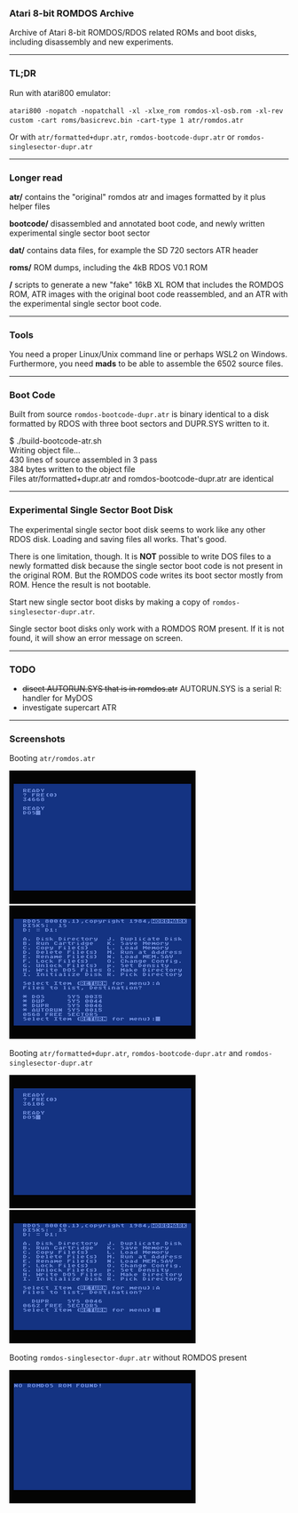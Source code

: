 ### Atari 8-bit ROMDOS Archive

Archive of Atari 8-bit ROMDOS/RDOS related ROMs and boot disks, including disassembly and new experiments.

---

### TL;DR

Run with atari800 emulator:

``atari800 -nopatch -nopatchall -xl -xlxe_rom romdos-xl-osb.rom -xl-rev custom -cart roms/basicrevc.bin -cart-type 1 atr/romdos.atr``

Or with ``atr/formatted+dupr.atr``, ``romdos-bootcode-dupr.atr`` or ``romdos-singlesector-dupr.atr``

---

### Longer read

__atr/__
  contains the "original" romdos atr and images formatted by it plus helper files

__bootcode/__
  disassembled and annotated boot code, and newly written experimental single sector boot sector

__dat/__
  contains data files, for example the SD 720 sectors ATR header

__roms/__
  ROM dumps, including the 4kB RDOS V0.1 ROM

__/__
  scripts to generate a new "fake" 16kB XL ROM that includes the ROMDOS ROM, ATR images with the original boot code reassembled, and an ATR with the experimental single sector boot code.
  
---
  
### Tools
  
You need a proper Linux/Unix command line or perhaps WSL2 on Windows. Furthermore, you need __mads__ to be able to assemble the 6502 source files.
  
---

### Boot Code

Built from source ``romdos-bootcode-dupr.atr`` is binary identical to a disk formatted by RDOS with three boot sectors and DUPR.SYS written to it.

$ ./build-bootcode-atr.sh   
Writing object file...   
430 lines of source assembled in 3 pass   
384 bytes written to the object file   
Files atr/formatted+dupr.atr and romdos-bootcode-dupr.atr are identical   

---
 
### Experimental Single Sector Boot Disk
  
The experimental single sector boot disk seems to work like any other RDOS disk. Loading and saving files all works. That's good.
  
There is one limitation, though.
It is **NOT** possible to write DOS files to a newly formatted disk
because the single sector boot code is not present in the original ROM.
But the ROMDOS code writes its boot sector mostly from ROM.
Hence the result is not bootable.

Start new single sector boot disks by making a copy of ``romdos-singlesector-dupr.atr``.
  
Single sector boot disks only work with a ROMDOS ROM present. If it is not found, it will show an error message on screen.
  
---

### TODO

* ~~disect AUTORUN.SYS that is in romdos.atr~~ AUTORUN.SYS is a serial R: handler for MyDOS
* investigate supercart ATR

---

### Screenshots

Booting ``atr/romdos.atr``

![](screenshots/booting-romdos-atr-1.png)
![](screenshots/booting-romdos-atr-2.png)

Booting ``atr/formatted+dupr.atr``, ``romdos-bootcode-dupr.atr`` and ``romdos-singlesector-dupr.atr``

![](screenshots/booting-formatted-dupr-1.png)
![](screenshots/booting-formatted-dupr-2.png)

Booting ``romdos-singlesector-dupr.atr`` without ROMDOS present
  
![](screenshots/no-romdos-found.png)
